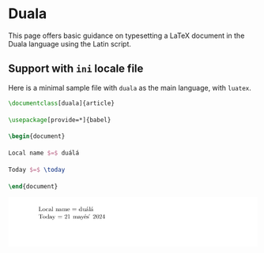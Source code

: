 # Duala

This page offers basic guidance on typesetting a LaTeX document in the
Duala language using the Latin script.

## Support with `ini` locale file

Here is a minimal sample file with `duala` as the main language, with `luatex`.

```tex
\documentclass[duala]{article}

\usepackage[provide=*]{babel}

\begin{document}

Local name $=$ duálá

Today $=$ \today

\end{document}
```

![](../media/locale-duala.png)